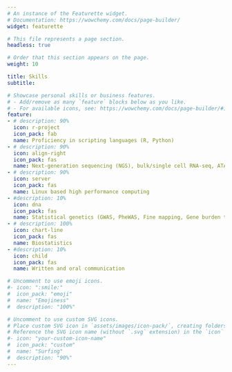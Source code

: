 ```yaml
---
# An instance of the Featurette widget.
# Documentation: https://wowchemy.com/docs/page-builder/
widget: featurette

# This file represents a page section.
headless: true

# Order that this section appears on the page.
weight: 10

title: Skills
subtitle:

# Showcase personal skills or business features.
# - Add/remove as many `feature` blocks below as you like.
# - For available icons, see: https://wowchemy.com/docs/page-builder/#icons
feature:
- # description: 90%
  icon: r-project
  icon_pack: fab
  name: Proficiency in scripting languages (R, Python)
- # description: 90%
  icon: align-right
  icon_pack: fas
  name: Next-generation sequencing (NGS), bulk/single cell RNA-seq, ATAC-seq, ChIP-seq analysis
- # description: 90%
  icon: server
  icon_pack: fas
  name: Linux based high performance computing
- #description: 10%
  icon: dna
  icon_pack: fas
  name: Statistical genetics (GWAS, PheWAS, Fine mapping, Gene burden testing)
- # description: 100%
  icon: chart-line
  icon_pack: fas
  name: Biostatistics
- #description: 10%
  icon: child
  icon_pack: fas
  name: Written and oral communication

# Uncomment to use emoji icons.
#- icon: ":smile:"
#  icon_pack: "emoji"
#  name: "Emojiness"
#  description: "100%"  

# Uncomment to use custom SVG icons.
# Place custom SVG icon in `assets/images/icon-pack/`, creating folders if necessary.
# Reference the SVG icon name (without `.svg` extension) in the `icon` field.
#- icon: "your-custom-icon-name"
#  icon_pack: "custom"
#  name: "Surfing"
#  description: "90%"
---
```

